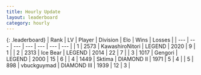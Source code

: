 ```yaml
---
title: Hourly Update
layout: leaderboard
category: hourly
---
```


{: .leaderboard}
| Rank | LV | Player | Division | Elo | Wins | Losses |
| --- | --- | --- | --- | --- | --- | --- |
| <span data-change="0">1</span> | 2573 | <span title="ID: 164871">KawashiroNitori</span> | LEGEND | <span data-change="0">2020</span> | <span data-change="0">9</span> | <span data-change="0">1</span> |
| <span data-change="1">2</span> | 2313 | <span title="ID: 417840">Ice Bear</span> | LEGEND | <span data-change="36">2014</span> | <span data-change="3">22</span> | <span data-change="0">7</span> |
| <span data-change="-1">3</span> | 1017 | <span title="ID: 294236">Gengori</span> | LEGEND | <span data-change="3">2000</span> | <span data-change="2">15</span> | <span data-change="1">6</span> |
| <span data-change="0">4</span> | 1449 | <span title="ID: 353063">Sktima</span> | DIAMOND II | <span data-change="0">1971</span> | <span data-change="0">5</span> | <span data-change="0">4</span> |
| <span data-change="9">5</span> | 898 | <span title="ID: 418052">vbuckguymad</span> | DIAMOND III | <span data-change="53">1939</span> | <span data-change="7">12</span> | <span data-change="1">3</span> |
